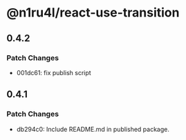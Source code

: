 # @n1ru4l/react-use-transition

## 0.4.2

### Patch Changes

- 001dc61: fix publish script

## 0.4.1

### Patch Changes

- db294c0: Include README.md in published package.
